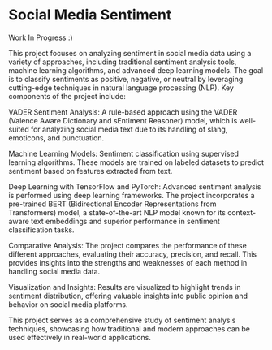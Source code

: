 # Social Media Sentiment

Work In Progress :)

This project focuses on analyzing sentiment in social media data using a variety of approaches, including traditional sentiment analysis tools, machine learning algorithms, and advanced deep learning models. The goal is to classify sentiments as positive, negative, or neutral by leveraging cutting-edge techniques in natural language processing (NLP). Key components of the project include:

VADER Sentiment Analysis:
A rule-based approach using the VADER (Valence Aware Dictionary and sEntiment Reasoner) model, which is well-suited for analyzing social media text due to its handling of slang, emoticons, and punctuation.

Machine Learning Models:
Sentiment classification using supervised learning algorithms. These models are trained on labeled datasets to predict sentiment based on features extracted from text.

Deep Learning with TensorFlow and PyTorch:
Advanced sentiment analysis is performed using deep learning frameworks. The project incorporates a pre-trained BERT (Bidirectional Encoder Representations from Transformers) model, a state-of-the-art NLP model known for its context-aware text embeddings and superior performance in sentiment classification tasks.

Comparative Analysis:
The project compares the performance of these different approaches, evaluating their accuracy, precision, and recall. This provides insights into the strengths and weaknesses of each method in handling social media data.

Visualization and Insights:
Results are visualized to highlight trends in sentiment distribution, offering valuable insights into public opinion and behavior on social media platforms.

This project serves as a comprehensive study of sentiment analysis techniques, showcasing how traditional and modern approaches can be used effectively in real-world applications.
